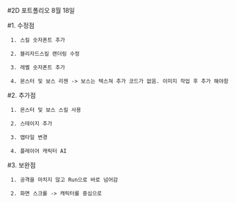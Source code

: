 #2D 포트폴리오 8월 18일

#1. 수정점

     1. 스킬 숫자폰트 추가

     2. 블리자드스킬 랜더링 수정
     
     3. 레벨 숫자폰트 추가
     
     4. 몬스터 및 보스 리젠 -> 보스는 텍스쳐 추가 코드가 없음. 이미지 작업 후 추가 해야함

#2. 추가점

     1. 몬스터 및 보스 스킬 사용
     
     2. 스테이지 추가
     
     3. 맵타일 변경
     
     4. 플레이어 캐릭터 AI
    
#3. 보완점

     1. 공격을 마치지 않고 Run으로 바로 넘어감

     2. 화면 스크롤 -> 캐릭터를 중심으로
